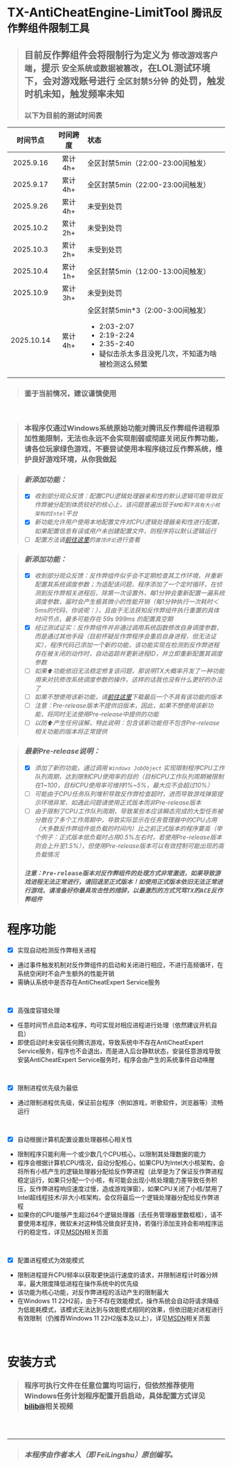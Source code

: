 # TX-AntiCheatEngine-LimitTool `腾讯反作弊组件限制工具`  
> ## 目前反作弊组件会将限制行为定义为 `修改游戏客户端`，提示 `安全系统或数据被篡改`，在LOL测试环境下，会对游戏账号进行 `全区封禁5分钟` 的处罚，触发时机未知，触发频率未知
> ### 以下为目前的测试时间表

|时间节点|时间跨度|状态|
|:-:|:-:|:-|
|2025.9.16|累计4h+|全区封禁5min（22:00-23:00间触发）|
|2025.9.17|累计4h+|全区封禁5min（22:00-23:00间触发）|
|2025.9.26|累计4h+|未受到处罚|
|2025.10.2|累计2h+|未受到处罚|
|2025.10.3|累计2h+|未受到处罚|
|2025.10.4|累计1h+|全区封禁5min（12:00-13:00间触发）|
|2025.10.9|累计3h+|未受到处罚|
|2025.10.14|累计4h+|全区封禁5min*3（2:00-3:00间触发）<br/><ul><li>2:03-2:07</li><li>2:19-2:24</li><li>2:35-2:40</li><li>疑似击杀太多且没死几次，不知道为啥被检测这么频繁</li></ul>|

> ### 鉴于当前情况，建议谨慎使用

</br>

> ### 本程序仅通过Windows系统原始功能对腾讯反作弊组件进程添加性能限制，无法也永远不会实现削弱或彻底关闭反作弊功能，请各位玩家绿色游戏，不要尝试使用本程序绕过反作弊系统，维护良好游戏环境，从你我做起

> ### _新添加功能：_
> - [x] _收到部分观众反馈：配置CPU逻辑处理器亲和性的默认逻辑可能导致反作弊被分配到体质较好的核心上，该问题普遍出现于`AMD`和`不具有大小核架构的Intel`平台_
> - [x] _新功能允许用户使用本地配置文件对CPU逻辑处理器亲和性进行配置，如果配置信息有误或用户未创建配置文件，则程序将以默认逻辑运行_
> - [ ] _配置方法请[前往这里](https://www.bilibili.com/video/BV1dLfPYsEHx)的`置顶评论`进行查看_

> ### _新添加功能：_
> - [x] _收到部分观众反馈：反作弊组件似乎会不定期检查其工作环境，并重新配置其系统调度参数；为适配该问题，程序添加了一个定时循环，在侦测到反作弊相关进程后，除第一次设置外，每1分钟会重新配置一遍系统调度参数，届时会产生极其微小的性能开销（每1分钟执行一次耗时＜5ms的代码，你说呢：），且由于无法获知反作弊组件执行重置的具体时间节点，最多可能存在 59s 999ms 的配置真空期_
> - [x] _经过测试证实：反作弊组件并非通过调用系统函数修改自身调度参数，而是通过其他手段（目前怀疑反作弊程序会重启自身进程，但无法证实），程序代码已添加一个新的功能，该功能实现在检测到反作弊进程存在被关闭的动作时，自动追踪并更新进程ID，并立即重新配置其调度参数_
> - [ ] _如果⬆️功能依旧无法稳定修复该问题，那说明TX大概率开发了一种功能用来对抗修改系统调度参数的操作，这样的话我也没有什么更好的办法了_
> - [ ] _如果不想使用该新功能，请[前往这里](https://github.com/FeiLingshu/TX-AntiCheatEngine-LimitTool/releases/tag/1.1.1.1-Fix3)下载最后一个不具有该功能的版本_
> - [ ] _注意：Pre-release版本不提供旧版本，因此，如果不想使用该新功能，将同时无法使用Pre-release中提供的功能_
> - [ ] _以防⬆️产生任何误解，特此说明：包含该新功能但不包含Pre-release相关功能的版本将正常提供_

> ### _最新Pre-release说明：_
> - [x] _添加了新的功能，通过调用 `Windows JobObject` 实现限制程序CPU工作队列周期，达到限制CPU使用率的目的（目标CPU工作队列周期被限制在1~100，目标CPU使用率可维持1%~5%，最大应不会超过10%）_
> - [ ] _可能由于CPU任务队列堆积导致反作弊检查超时，进而导致游戏弹窗提示环境异常，如遇此问题请使用正式版本而非Pre-release版本_
> - [ ] _由于限制了CPU工作队列周期，导致某些本应该瞬态完成的大型任务被分散在了多个工作周期中，导致实际显示在任务管理器中的CPU占用（大多数反作弊组件低负载的时间内）比之前正式版本的程序要高（举个例子：正式版本低负载时占用0.5%左右时，若使用Pre-release版本则会上升至1.5%），但使用Pre-release版本可以有效控制可能出现的高负载情况_
>
> ### _`注意：Pre-release版本对反作弊组件的处理方式非常激进，如果导致游戏进程无法正常进行，请回退至正式版本！如使用正式版本依旧无法正常进行游戏，请准备好你最具攻击性的措辞，以最激烈的方式咒骂TX的ACE反作弊组件`_

# 程序功能  
- [x] 实现自动检测反作弊相关进程  
- 通过事件触发机制对反作弊组件的启动和关闭进行相应，不进行高频循环，在系统空闲时不会产生额外的性能开销  
- 需确认系统中是否存在AntiCheatExpert Service服务  
</br>

- [x] 高强度容错处理  
- 任意时间节点启动本程序，均可实现对相应进程进行处理（依然建议开机自启）  
- 即使启动时未安装任何腾讯游戏，导致系统中不存在AntiCheatExpert Service服务，程序也不会退出，而是进入后台静默状态，安装任意游戏导致安装AntiCheatExpert Service服务时，程序会由产生的系统事件自动唤醒  
</br>

- [x] 限制进程优先级为最低  
- 通过限制进程优先级，保证前台程序（例如游戏，听歌软件，浏览器等）流畅运行  
</br>

- [x] 自动根据计算机配置设置处理器核心相关性  
- 限制程序只能利用一个或少数几个CPU核心，以限制其处理数据的能力  
- 程序会根据计算机CPU情况，自动分配核心，如果CPU为Intel大小核架构，会将所有小核产生的逻辑处理器分配给反作弊进程（此举是为了保证反作弊进程稳定运行，如果只分配一个小核，有可能会出现小核处理能力差导致任务积压，反作弊进程响应速度过慢，造成游戏弹窗），如果CPU关闭了小核/禁用了Intel超线程技术/非大小核架构，会仅将最后一个逻辑处理器分配给反作弊进程  
- 如果你的CPU能够产生超过64个逻辑处理器（去任务管理器里数框框），请不要使用本程序，微软未对这种情况做良好支持，若强行添加支持会影响程序运行的稳定性，详见[MSDN](https://learn.microsoft.com/zh-cn/windows/win32/api/winbase/nf-winbase-setprocessaffinitymask?redirectedfrom=MSDN#remarks)相关页面  
</br>

- [x] 配置进程模式为效能模式  
- 限制进程提升CPU频率以获取更快运行速度的请求，并限制进程计时器分辨率，最大限度降低进程在操作系统中的优先级  
- 该功能为核心功能，对反作弊进程的活动产生的限制最大  
- 在Windows 11 22H2前，由于不存在效能模式，操作系统会自动将请求降级为低能耗模式，该模式无法达到与效能模式相同的效果，但依旧能对进程进行有效限制（仍推荐Windows 11 22H2版本及以上），详见[MSDN](https://learn.microsoft.com/zh-cn/windows/win32/api/processthreadsapi/nf-processthreadsapi-setprocessinformation#remarks)相关页面  
</br>

# 安装方式
> ### 程序可执行文件在任意位置均可运行，但依然推荐使用Windows任务计划程序配置开启启动，具体配置方式详见[bilibili](https://www.bilibili.com/video/BV1dLfPYsEHx)相关视频



<br></br>
___
> ### **_本程序由作者本人（即 FeiLingshu）原创编写。_**
